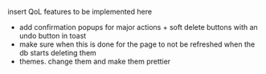 insert QoL features to be implemented here

- add confirmation popups for major actions + soft delete buttons with an undo button in toast
- make sure when this is done for the page to not be refreshed when the db starts deleting them
- themes. change them and make them prettier
